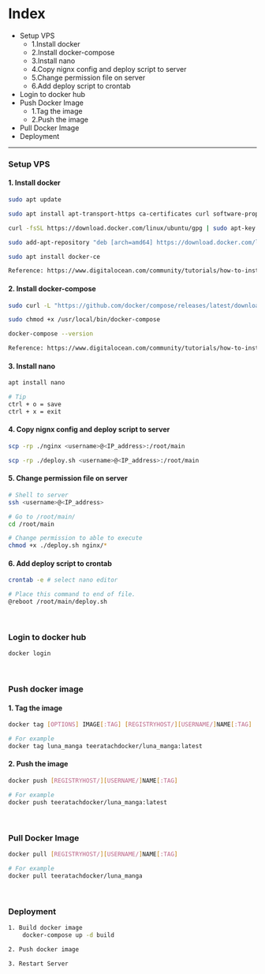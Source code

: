 ﻿# Index

- Setup VPS
  - 1.Install docker
  - 2.Install docker-compose
  - 3.Install nano
  - 4.Copy nignx config and deploy script to server
  - 5.Change permission file on server
  - 6.Add deploy script to crontab
- Login to docker hub
- Push Docker Image
  - 1.Tag the image
  - 2.Push the image
- Pull Docker Image
- Deployment

---

### Setup VPS

#### 1. Install docker

```sh
sudo apt update

sudo apt install apt-transport-https ca-certificates curl software-properties-common

curl -fsSL https://download.docker.com/linux/ubuntu/gpg | sudo apt-key add -

sudo add-apt-repository "deb [arch=amd64] https://download.docker.com/linux/ubuntu focal stable"

sudo apt install docker-ce

Reference: https://www.digitalocean.com/community/tutorials/how-to-install-and-use-docker-on-ubuntu-20-04
```

#### 2. Install docker-compose

```sh
sudo curl -L "https://github.com/docker/compose/releases/latest/download/docker-compose-$(uname -s)-$(uname -m)" -o /usr/local/bin/docker-compose

sudo chmod +x /usr/local/bin/docker-compose

docker-compose --version

Reference: https://www.digitalocean.com/community/tutorials/how-to-install-and-use-docker-compose-on-ubuntu-20-04
```

#### 3. Install nano

```sh
apt install nano

# Tip
ctrl + o = save
ctrl + x = exit
```

#### 4. Copy nignx config and deploy script to server

```sh
scp -rp ./nginx <username>@<IP_address>:/root/main

scp -rp ./deploy.sh <username>@<IP_address>:/root/main
```

#### 5. Change permission file on server

```sh
# Shell to server
ssh <username>@<IP_address>

# Go to /root/main/
cd /root/main

# Change permission to able to execute
chmod +x ./deploy.sh nginx/*
```

#### 6. Add deploy script to crontab

```sh
crontab -e # select nano editor

# Place this command to end of file.
@reboot /root/main/deploy.sh
```

<br/>

### Login to docker hub

```sh
docker login
```

<br/>

### Push docker image

#### 1. Tag the image

```sh
docker tag [OPTIONS] IMAGE[:TAG] [REGISTRYHOST/][USERNAME/]NAME[:TAG]

# For example
docker tag luna_manga teeratachdocker/luna_manga:latest
```

#### 2. Push the image

```sh
docker push [REGISTRYHOST/][USERNAME/]NAME[:TAG]

# For example
docker push teeratachdocker/luna_manga:latest
```

<br/>

### Pull Docker Image

```sh
docker pull [REGISTRYHOST/][USERNAME/]NAME[:TAG]

# For example
docker pull teeratachdocker/luna_manga
```

<br/>

### Deployment

```sh
1. Build docker image
    docker-compose up -d build

2. Push docker image

3. Restart Server
```

